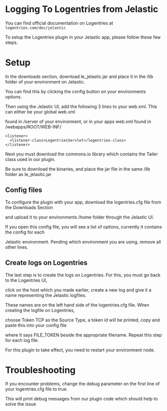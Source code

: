 Logging To Logentries from Jelastic
===================================

You can find official documentation on Logentries at `logentries.com/doc/jelastic`

To setup the Logentries plugin in your Jelastic app, please follow these few steps.


Setup
====================

In the downloads section, download le_jelastic.jar and place it in the /lib folder of your environment on Jelastic.

You can find this by clicking the config button on your environments options.

Then using the Jelastic UI, add the following 3 lines to your web.xml. This can either be your global web.xml

found in /server of your environment, or in your apps web.xml found in /webapps/ROOT/WEB-INF/

    <listener>
      <listener-class>LogentriesServlet</logentries-class>
    </listener>

Next you must download the commons.io library which contains the Tailer class used in our plugin.

Be sure to download the binaries, and place the jar file in the same /lib folder as le_jelastic.jar

Config files
---------------
To configure the plugin with your app, download the logentries.cfg file from the Downloads Section

and upload it to your environments /home folder through the Jelastic UI.

If you open this config file, you will see a list of options, currently it contains the config for each

Jelastic environment. Pending which environment you are using, remove all other lines.

Create logs on Logentries
---------------------------
The last step is to create the logs on Logentries. For this, you must go back to the Logentries UI,

click on the host which you made earlier, create a new log and give it a name representing the Jelastic logfiles.

These names are on the left hand side of the logentries.cfg file. When creating the logfile on Logentries,

choose Token TCP as the Source Type, a token id will be printed, copy and paste this into your config file

where it says FILE_TOKEN beside the appropriate filename. Repeat this step for each log file.

For this plugin to take effect, you need to restart your environment node.

Troubleshooting
========================

If you encounter problems, change the debug parameter on the first line of your logentries.cfg file to true.

This will print debug messages from our plugin code which should help to solve the issue